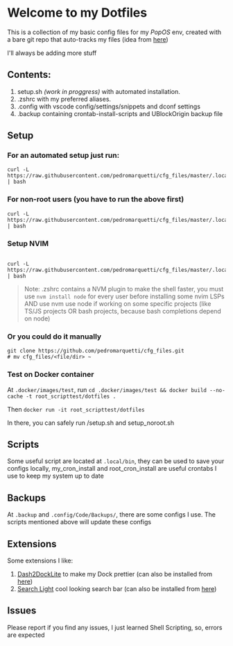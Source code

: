 # Welcome to my Dotfiles

This is a collection of my basic config files for my _PopOS_ env, created with a bare git repo that auto-tracks my files (idea from [here](https://www.atlassian.com/git/tutorials/dotfiles))

I'll always be adding more stuff

## Contents:

1. setup.sh _(work in proggress)_ with automated installation.
2. .zshrc with my preferred aliases.
3. .config with vscode config/settings/snippets and dconf settings
4. .backup containing crontab-install-scripts and UBlockOrigin backup file

## Setup

### For an automated setup just run:

```
curl -L https://raw.githubusercontent.com/pedromarquetti/cfg_files/master/.local/bin/setup.sh | bash
```

### For non-root users (you have to run the above first)

```
curl -L https://raw.githubusercontent.com/pedromarquetti/cfg_files/master/.local/bin/setup_noroot.sh | bash
```


### Setup NVIM 

```

curl -L https://raw.githubusercontent.com/pedromarquetti/cfg_files/master/.local/bin/setup_nvim.sh | bash
```

> Note: .zshrc contains a NVM plugin to make the shell faster, you must use `nvm install node` for every user before installing some nvim LSPs AND use nvm use node if working on some specific projects (like TS/JS projects OR bash projects, because bash completions depend on node)

### Or you could do it manually

```
git clone https://github.com/pedromarquetti/cfg_files.git
# mv cfg_files/<file/dir> ~
```

### Test on Docker container

At `.docker/images/test`, run `cd .docker/images/test && docker build --no-cache -t root_scripttest/dotfiles .`

Then `docker run -it root_scripttest/dotfiles`

In there, you can safely run /setup.sh and setup_noroot.sh

## Scripts

Some useful script are located at `.local/bin`, they can be used to save your configs locally, my_cron_install and root_cron_install are useful crontabs I use to keep my system up to date

## Backups

At `.backup` and `.config/Code/Backups/`, there are some configs I use. The scripts mentioned above will update these configs

## Extensions

Some extensions I like:

1. [Dash2DockLite](https://github.com/icedman/dash2dock-lite) to make my Dock prettier (can also be installed from [here](https://extensions.gnome.org/extension/4994/dash2dock-lite/))
1. [Search Light](https://github.com/icedman/search-light) cool looking search bar (can also be installed from [here](https://extensions.gnome.org/extension/5489/search-light/))

## Issues

Please report if you find any issues, I just learned Shell Scripting, so, errors are expected
